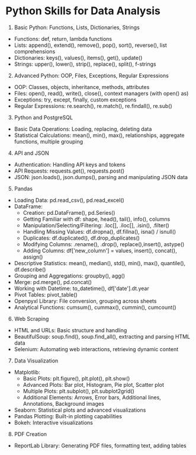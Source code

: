 # Python Skills for Data Analysis

1. Basic Python: Functions, Lists, Dictionaries, Strings
- Functions: def, return, lambda functions
- Lists: append(), extend(), remove(), pop(), sort(), reverse(), list comprehensions
- Dictionaries: keys(), values(), items(), get(), update()
- Strings: upper(), lower(), strip(), replace(), split(), f-strings

2. Advanced Python: OOP, Files, Exceptions, Regular Expressions
- OOP: Classes, objects, inheritance, methods, attributes
- Files: open(), read(), write(), close(), context managers (with open() as)
- Exceptions: try, except, finally, custom exceptions
- Regular Expressions: re.search(), re.match(), re.findall(), re.sub()

3. Python and PostgreSQL
- Basic Data Operations: Loading, replacing, deleting data
- Statistical Calculations: mean(), min(), max(), relationships, aggregate functions, multiple grouping

4. API and JSON
- Authentication: Handling API keys and tokens
- API Requests: requests.get(), requests.post()
- JSON: json.loads(), json.dumps(), parsing and manipulating JSON data

5. Pandas
- Loading Data: pd.read_csv(), pd.read_excel()
- DataFrame:
  - Creation: pd.DataFrame(), pd.Series()
  - Getting Familiar with df: shape, head(), tail(), info(), columns
  - Manipulation/Selecting/Filtering: .loc[], .iloc[], .isin(), .filter()
  - Handling Missing Values: df.dropna(), df.fillna(), isna() / isnull()
  - Duplicates: df.duplicated(), df.drop_duplicates()
  - Modifying Columns: .rename(), .drop(), replace(),insert(), astype()
  - Adding Columns: df['new_column'] = values, insert(), concat(), assign()
- Descriptive Statistics: mean(), median(), std(), min(), max(), quantile(), df.describe()
- Grouping and Aggregations: groupby(), agg()
- Merge: pd.merge(), pd.concat()
- Working with Datetime: to_datetime(), df['date'].dt.year
- Pivot Tables: pivot_table()
- Openpyxl Library: File conversion, grouping across sheets
- Analytical Functions: cumsum(), cummax(), cummin(), cumcount()

6. Web Scraping
- HTML and URLs: Basic structure and handling
- BeautifulSoup: soup.find(), soup.find_all(), extracting and parsing HTML data
- Selenium: Automating web interactions, retrieving dynamic content

7. Data Visualization
- Matplotlib:
  - Basic Plots: plt.figure(), plt.plot(), plt.show()
  - Advanced Plots: Bar plot, Histogram, Pie plot, Scatter plot
  - Multiple Plots: plt.subplot(), plt.subplot2grid()
  - Additional Elements: Arrows, Error bars, Additional lines, Annotations, Background images
- Seaborn: Statistical plots and advanced visualizations
- Pandas Plotting: Built-in plotting capabilities
- Bokeh: Interactive visualizations

8. PDF Creation
- ReportLab Library: Generating PDF files, formatting text, adding tables

